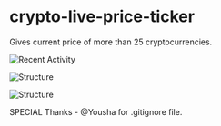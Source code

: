 # crypto-live-price-ticker
Gives current price of more than 25 cryptocurrencies.


![Recent Activity](https://images.repography.com/23913978/ayushch80/cryptcurrency-live-price-ticker/recent-activity/1a762c3c4224f36e72b9f04f39ca1dbd.svg)

![Structure](https://images.repography.com/23913978/ayushch80/cryptcurrency-live-price-ticker/structure/80031a115d942b30421dceaa44b04197.svg)


![Structure](https://images.repography.com/23913978/ayushch80/cryptcurrency-live-price-ticker/trunk/aba463fe6e1d7c01328544064f6e182f.svg)


SPECIAL Thanks -
@Yousha for .gitignore file.
